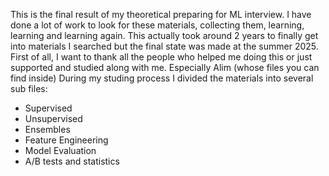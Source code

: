 This is the final result of my theoretical preparing for ML interview. I have done a lot of work to look for these materials, collecting them, learning, learning and learning again. This actually took around 2 years to finally get into materials I searched but the final state was made at the summer 2025.
First of all, I want to thank all the people who helped me doing this or just supported and studied along with me. Especially Alim (whose files you can find inside)
During my studing process I divided the materials into several sub files:
  * Supervised
  * Unsupervised
  * Ensembles
  * Feature Engineering
  * Model Evaluation
  * A/B tests and statistics
